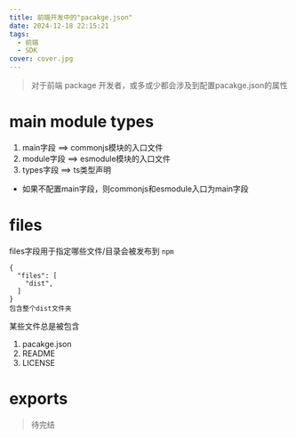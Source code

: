 ```yaml
---
title: 前端开发中的"pacakge.json"
date: 2024-12-18 22:15:21
tags: 
  - 前端
  - SDK
cover: cover.jpg
---
```


> 对于前端 package 开发者，或多或少都会涉及到配置pacakge.json的属性

# main module types
1. main字段 ==> commonjs模块的入口文件
2. module字段 ==> esmodule模块的入口文件
3. types字段 ==> ts类型声明

- 如果不配置main字段，则commonjs和esmodule入口为main字段

# files
files字段用于指定哪些文件/目录会被发布到 `npm`
```
{
  "files": [
    "dist",
  ]
}
包含整个dist文件夹
```

某些文件总是被包含
1. pacakge.json
2. README
3. LICENSE

# exports

> 待完结
